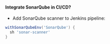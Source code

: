 ####  Integrate SonarQube in CI/CD?

* Add SonarQube scanner to Jenkins pipeline:

```groovy
withSonarQubeEnv('SonarQube') {
  sh 'sonar-scanner'
}
```
